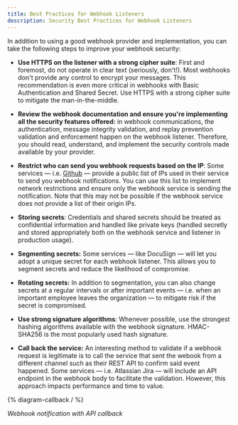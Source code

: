 ```yaml
---
title: Best Practices for Webhook Listeners
description: Security Best Practices for Webhook Listeners
--- 
```


In addition to using a good webhook provider and implementation, you can take the following steps to improve your webhook security:

* **Use HTTPS on the listener with a strong cipher suite**: First and foremost, do not operate in clear text (seriously, don't!). Most webhooks don't provide any control to encrypt your messages. This recommendation is even more critical in webhooks with  Basic Authentication and Shared Secret. Use HTTPS with a strong cipher suite to mitigate the man-in-the-middle.

* **Review the webhook documentation and ensure you're implementing all the security features offered:** in webhook communications, the authentication, message integrity validation, and replay prevention validation and enforcement happen on the webhook listener. Therefore, you should read, understand, and implement the security controls made available by your provider.

* **Restrict who can send you webhook requests based on the IP**: Some services — i.e. [Github](https://docs.github.com/en/authentication/keeping-your-account-and-data-secure/about-githubs-ip-addresses) — provide a public list of IPs used in their service to send you webhook notifications. You can use this list to implement network restrictions and ensure only the webhook service is sending the notification. Note that this may not be possible if the webhook service does not provide a list of their origin IPs.

* **Storing secrets**: Credentials and shared secrets should be treated as confidential information and handled like private keys (handled secretly and stored appropriately both on the webhook service and listener in production usage).

* **Segmenting secrets:** Some services — like DocuSign — will let you adopt a unique secret for each webhook listener. This allows you to segment secrets and reduce the likelihood of compromise.

* **Rotating secrets:** In addition to segmentation, you can also change secrets at a regular intervals or after important events — i.e. when an important employee leaves the organization — to mitigate risk if the secret is compromised.

* **Use strong signature algorithms**: Whenever possible, use the strongest hashing algorithms available with the webhook signature. HMAC-SHA256 is the most popularly used hash signature.

* **Call back the service:** An interesting method to validate if a webhook request is legitimate is to call the service that sent the webook from a different channel such as their REST API to confirm said event happened. Some services — i.e. Atlassian Jira — will include an API endpoint in the webhook body to facilitate the validation. However, this approach impacts performance and time to value.

{% diagram-callback / %} 

_Webhook notification with API callback_